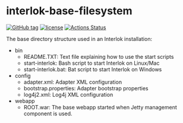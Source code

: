 # interlok-base-filesystem

[![GitHub tag](https://img.shields.io/github/tag/adaptris/interlok-base-filesystem.svg)](https://github.com/adaptris/interlok-base-filesystem/tags)
[![license](https://img.shields.io/github/license/adaptris/interlok-base-filesystem.svg)](https://github.com/adaptris/interlok-base-filesystem/blob/develop/LICENSE)
[![Actions Status](https://github.com/adaptris/interlok-base-filesystem/actions/workflows/zip-and-publish.yml/badge.svg)](https://github.com/adaptris/interlok-base-filesystem/actions)

The base directory structure used in an Interlok installation:
 - bin
   - README.TXT: Text file explaining how to use the start scripts
   - start-interlok: Bash script to start Interlok on Linux/Mac
   - start-interlok.bat: Bat script to start Interlok on Windows
 - config
   - adapter.xml: Adapter XML configuration
   - bootstrap.properties: Adapter bootstrap properties
   - log4j2.xml: Log4j XML configuration
 - webapp
   - ROOT.war: The base webapp started when Jetty management component is used.
